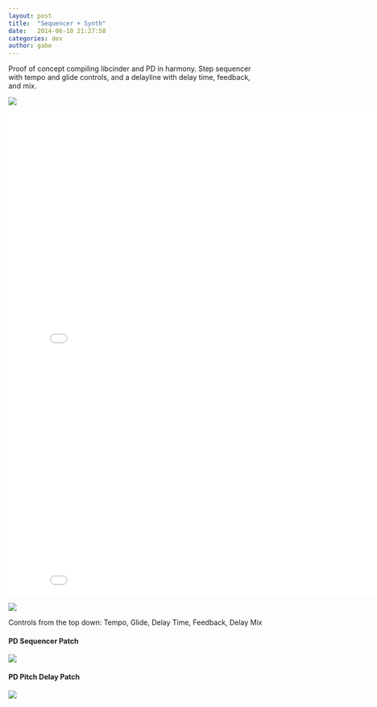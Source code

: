 ```yaml
---
layout: post
title:  "Sequencer + Synth"
date:   2014-06-10 21:27:58
categories: dev
author: gabe
---
```


Proof of concept compiling libcinder and PD in harmony. Step sequencer with tempo and glide controls, and a delayline with delay time, feedback, and mix.

![]({{site.contentloc}}/P1020795.JPG)

<iframe width="853" height="480" src="//www.youtube.com/embed/kxeuY06tBBM" frameborder="0" allowfullscreen></iframe>

<iframe width="853" height="480" src="//www.youtube.com/embed/wVDLdnzhaV8" frameborder="0" allowfullscreen></iframe>

![]({{site.contentloc}}/sequencer-2014.06.10.png)

Controls from the top down: Tempo, Glide, Delay Time, Feedback, Delay Mix

#### PD Sequencer Patch
![]({{site.contentloc}}/seq-2014-06-10.png)

#### PD Pitch Delay Patch
![]({{site.contentloc}}/fx-pitch-delay-2014-06-10.png)
